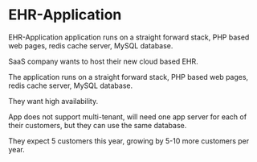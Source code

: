 # EHR-Application

EHR-Application application runs on a straight forward stack, PHP based web pages, redis cache server, MySQL database.

SaaS company wants to host their new cloud based EHR.

The application runs on a straight forward stack, PHP based web pages, redis cache server, MySQL database.

They want high availability.

App does not support multi-tenant, will need one app server for each of their customers, but they can use the same database.

They expect 5 customers this year, growing by 5-10 more customers per year.
